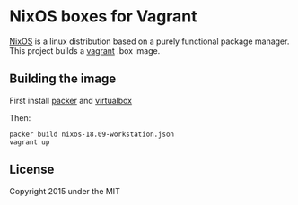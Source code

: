 NixOS boxes for Vagrant
=======================
[NixOS](http://nixos.org) is a linux distribution based on a purely functional
package manager. This project builds a [vagrant](http://vagrantup.com) .box
image.

Building the image
------------------
First install [packer](http://packer.io) and
[virtualbox](https://www.virtualbox.org/)

Then:
```
packer build nixos-18.09-workstation.json
vagrant up
```

License
-------
Copyright 2015 under the MIT
